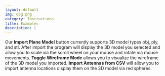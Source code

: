 ```yaml
---
layout: default
img: dog.png
category: Instructions
title: Examples
description: |
---
```

  Our <b>Import Plane Model</b> button currently supports 3D model types obj, ply, and stl. After import the program will display the 3D model you selected and allow you to scale via the scroll wheel on your mouse and rotate via mouse movements.
  <b>Toggle Wireframe Mode</b> allows you to visualize the wireframe of the 3D model you imported.
  <b>Import Antennas from CSV</b> will allow you to import antenna locations display them on the 3D model via red spheres.
